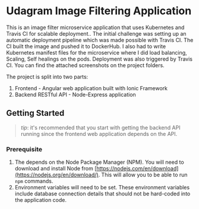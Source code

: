 # Udagram Image Filtering Application

This is an image filter microservice application that uses Kubernetes and Travis CI for scalable deployment.. The initial challenge was setting up an automatic deployment pipeline which was made possible with Travis CI. The CI built the image and pushed it to DockerHub. I also had to write Kubernetes manifest files for the microservice where I did load balancing, Scaling, Self healings on the pods. Deployment was also triggered by Travis CI.
You can find the attached screenshots on the project folders.


The project is split into two parts:

1. Frontend - Angular web application built with Ionic Framework
2. Backend RESTful API - Node-Express application

## Getting Started

> _tip_: it's recommended that you start with getting the backend API running since the frontend web application depends on the API.

### Prerequisite

1. The depends on the Node Package Manager (NPM). You will need to download and install Node from [https://nodejs.com/en/download](https://nodejs.org/en/download/). This will allow you to be able to run `npm` commands.
2. Environment variables will need to be set. These environment variables include database connection details that should not be hard-coded into the application code.

